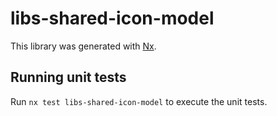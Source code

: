 # libs-shared-icon-model

This library was generated with [Nx](https://nx.dev).

## Running unit tests

Run `nx test libs-shared-icon-model` to execute the unit tests.
